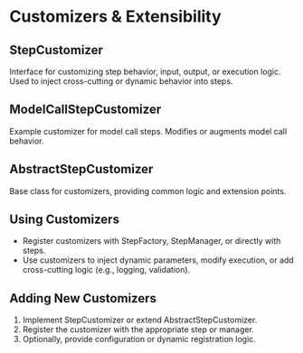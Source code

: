 # Customizers & Extensibility

## StepCustomizer
Interface for customizing step behavior, input, output, or execution logic. Used to inject cross-cutting or dynamic behavior into steps.

## ModelCallStepCustomizer
Example customizer for model call steps. Modifies or augments model call behavior.

## AbstractStepCustomizer
Base class for customizers, providing common logic and extension points.

## Using Customizers
- Register customizers with StepFactory, StepManager, or directly with steps.
- Use customizers to inject dynamic parameters, modify execution, or add cross-cutting logic (e.g., logging, validation).

## Adding New Customizers
1. Implement StepCustomizer or extend AbstractStepCustomizer.
2. Register the customizer with the appropriate step or manager.
3. Optionally, provide configuration or dynamic registration logic. 